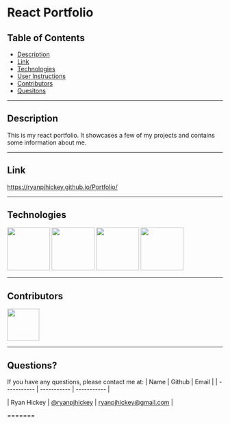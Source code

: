# React Portfolio

## Table of Contents

- [Description](#Description)
- [Link](#Link)
- [Technologies](#Technologies)
- [User Instructions](#User-Instructions)
- [Contributors](#Contributors)
- [Quesitons](#Questions)

---

## Description

This is my react portfolio. It showcases a few of my projects and contains some information about me.

---

## Link

https://ryanpjhickey.github.io/Portfolio/

---

## Technologies

<p float="left">
<img src="https://cdn-icons-png.flaticon.com/512/5968/5968267.png" width="100" height="100">
<img src="https://cdn-icons-png.flaticon.com/512/5968/5968242.png" width="100" height="100">
<img src="https://cdn.iconscout.com/icon/free/png-256/javascript-2038874-1720087.png" width="100" height="100">
<img src="https://upload.wikimedia.org/wikipedia/commons/thumb/a/a7/React-icon.svg/2300px-React-icon.svg.png" width="100" height="100">

---

## Contributors

[<img src="https://ca.slack-edge.com/T03EP850QMA-U03MKQ6HKB3-2c9d97da4786-512" width="75" height="75">](https://github.com/ryanpjhickey)

---

## Questions?

If you have any questions, please contact me at:
| Name | Github | Email |
| ----------- | ----------- | ----------- |

| Ryan Hickey | [@ryanpjhickey](https://github.com/ryanpjhickey) | ryanpjhickey@gmail.com |

=======
